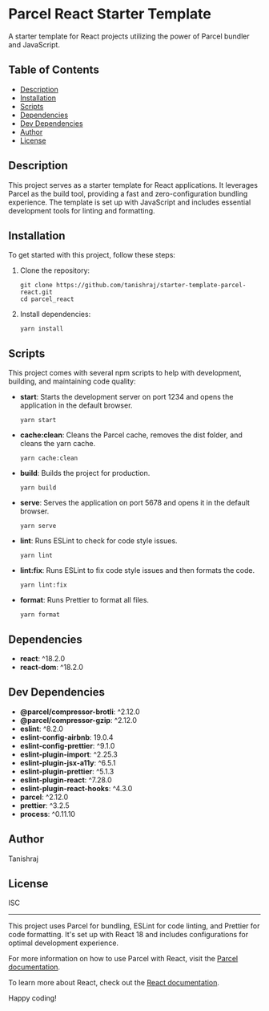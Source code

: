 # Parcel React Starter Template

A starter template for React projects utilizing the power of Parcel bundler and JavaScript.

## Table of Contents

- [Description](#description)
- [Installation](#installation)
- [Scripts](#scripts)
- [Dependencies](#dependencies)
- [Dev Dependencies](#dev-dependencies)
- [Author](#author)
- [License](#license)

## Description

This project serves as a starter template for React applications. It leverages Parcel as the build tool, providing a fast and zero-configuration bundling experience. The template is set up with JavaScript and includes essential development tools for linting and formatting.

## Installation

To get started with this project, follow these steps:

1. Clone the repository:

   ```
   git clone https://github.com/tanishraj/starter-template-parcel-react.git
   cd parcel_react
   ```

2. Install dependencies:
   ```
   yarn install
   ```

## Scripts

This project comes with several npm scripts to help with development, building, and maintaining code quality:

- **start**: Starts the development server on port 1234 and opens the application in the default browser.

  ```
  yarn start
  ```

- **cache:clean**: Cleans the Parcel cache, removes the dist folder, and cleans the yarn cache.

  ```
  yarn cache:clean
  ```

- **build**: Builds the project for production.

  ```
  yarn build
  ```

- **serve**: Serves the application on port 5678 and opens it in the default browser.

  ```
  yarn serve
  ```

- **lint**: Runs ESLint to check for code style issues.

  ```
  yarn lint
  ```

- **lint:fix**: Runs ESLint to fix code style issues and then formats the code.

  ```
  yarn lint:fix
  ```

- **format**: Runs Prettier to format all files.
  ```
  yarn format
  ```

## Dependencies

- **react**: ^18.2.0
- **react-dom**: ^18.2.0

## Dev Dependencies

- **@parcel/compressor-brotli**: ^2.12.0
- **@parcel/compressor-gzip**: ^2.12.0
- **eslint**: ^8.2.0
- **eslint-config-airbnb**: 19.0.4
- **eslint-config-prettier**: ^9.1.0
- **eslint-plugin-import**: ^2.25.3
- **eslint-plugin-jsx-a11y**: ^6.5.1
- **eslint-plugin-prettier**: ^5.1.3
- **eslint-plugin-react**: ^7.28.0
- **eslint-plugin-react-hooks**: ^4.3.0
- **parcel**: ^2.12.0
- **prettier**: ^3.2.5
- **process**: ^0.11.10

## Author

Tanishraj

## License

ISC

---

This project uses Parcel for bundling, ESLint for code linting, and Prettier for code formatting. It's set up with React 18 and includes configurations for optimal development experience.

For more information on how to use Parcel with React, visit the [Parcel documentation](https://parceljs.org/recipes/react/).

To learn more about React, check out the [React documentation](https://reactjs.org/).

Happy coding!
